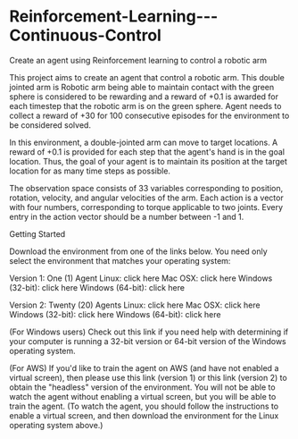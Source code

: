# Reinforcement-Learning---Continuous-Control
Create an agent using Reinforcement learning to control a robotic arm

This project aims to create an agent that control a robotic arm. This double jointed arm is  Robotic arm being able to maintain contact with the green sphere is considered to be rewarding and a reward of +0.1 is awarded for each timestep that the robotic arm is on the green sphere. Agent needs to collect a reward of +30 for 100 consecutive episodes for the environment to be considered solved.  

In this environment, a double-jointed arm can move to target locations. A reward of +0.1 is provided for each step that the agent's hand is in the goal location. Thus, the goal of your agent is to maintain its position at the target location for as many time steps as possible.

The observation space consists of 33 variables corresponding to position, rotation, velocity, and angular velocities of the arm. Each action is a vector with four numbers, corresponding to torque applicable to two joints. Every entry in the action vector should be a number between -1 and 1.


Getting Started

Download the environment from one of the links below. You need only select the environment that matches your operating system:

Version 1: One (1) Agent
  Linux: click here
  Mac OSX: click here
  Windows (32-bit): click here
  Windows (64-bit): click here

Version 2: Twenty (20) Agents
  Linux: click here
  Mac OSX: click here
  Windows (32-bit): click here
  Windows (64-bit): click here

(For Windows users) Check out this link if you need help with determining if your computer is running a 32-bit version or 64-bit version of the Windows operating system.

(For AWS) If you'd like to train the agent on AWS (and have not enabled a virtual screen), then please use this link (version 1) or this link (version 2) to obtain the "headless" version of the environment. You will not be able to watch the agent without enabling a virtual screen, but you will be able to train the agent. (To watch the agent, you should follow the instructions to enable a virtual screen, and then download the environment for the Linux operating system above.)

